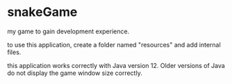 # snakeGame
my game to gain development experience.

to use this application, create a folder named "resources" and add internal files.

this application works correctly with Java version 12. Older versions of Java do not display the game window size correctly.
